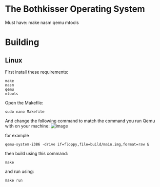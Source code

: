 # The Bothkisser Operating System


Must have: make nasm qemu mtools

# Building

## Linux

First install these requirements:
```
make
nasm
qemu
mtools
```

Open the Makefile:
```
sudo nano Makefile
```
And change the following command to match the command you run Qemu with on your machine:
![image](https://github.com/user-attachments/assets/1d307609-6d92-41c1-b180-bbdd06b3ad64)

for example

```
qemu-system-i386 -drive if=floppy,file=build/main.img,format=raw &
```

then build using this command:

```
make
```
and run using:
```
make run
```

